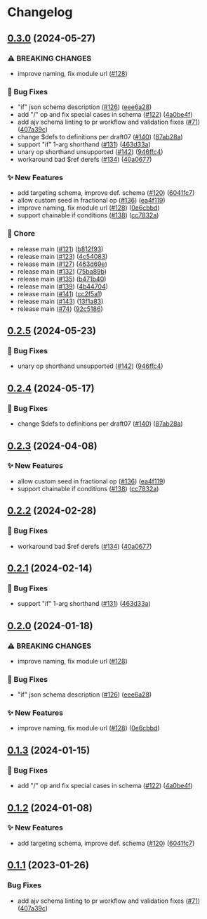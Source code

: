 # Changelog

## [0.3.0](https://github.com/toddbaert/flagd-schemas/compare/json/json-schema-v0.2.5...json/json-schema-v0.3.0) (2024-05-27)


### ⚠ BREAKING CHANGES

* improve naming, fix module url ([#128](https://github.com/toddbaert/flagd-schemas/issues/128))

### 🐛 Bug Fixes

* "if" json schema description ([#126](https://github.com/toddbaert/flagd-schemas/issues/126)) ([eee6a28](https://github.com/toddbaert/flagd-schemas/commit/eee6a2810d9c45a360841a30f3fb92b534f5611d))
* add "/" op and fix special cases in schema ([#122](https://github.com/toddbaert/flagd-schemas/issues/122)) ([4a0be4f](https://github.com/toddbaert/flagd-schemas/commit/4a0be4f48816ea0ac83d909ae58b8dcf5acda4b8))
* add ajv schema linting to pr workflow and validation fixes ([#71](https://github.com/toddbaert/flagd-schemas/issues/71)) ([407a39c](https://github.com/toddbaert/flagd-schemas/commit/407a39c2049e95ae1d80c28b68aa2658d597fbc5))
* change $defs to definitions per draft07 ([#140](https://github.com/toddbaert/flagd-schemas/issues/140)) ([87ab28a](https://github.com/toddbaert/flagd-schemas/commit/87ab28a58cac260b911c03b35451c8175ec1f148))
* support "if" 1-arg shorthand ([#131](https://github.com/toddbaert/flagd-schemas/issues/131)) ([463d33a](https://github.com/toddbaert/flagd-schemas/commit/463d33a3895f1cd1149c9d99cdc5fb7981abd296))
* unary op shorthand unsupported ([#142](https://github.com/toddbaert/flagd-schemas/issues/142)) ([946ffc4](https://github.com/toddbaert/flagd-schemas/commit/946ffc4d2ed29e91d3beddd7b0650df350411c71))
* workaround bad $ref derefs ([#134](https://github.com/toddbaert/flagd-schemas/issues/134)) ([40a0677](https://github.com/toddbaert/flagd-schemas/commit/40a0677a6a97b9e15d4c8e9419d4b666bfa778b3))


### ✨ New Features

* add targeting schema, improve def. schema ([#120](https://github.com/toddbaert/flagd-schemas/issues/120)) ([6041fc7](https://github.com/toddbaert/flagd-schemas/commit/6041fc7ef05fdd6ea9013718f253c869cb528b68))
* allow custom seed in fractional op ([#136](https://github.com/toddbaert/flagd-schemas/issues/136)) ([ea4f119](https://github.com/toddbaert/flagd-schemas/commit/ea4f119d2bd716ec4aec05e554d51e7e79ba187b))
* improve naming, fix module url ([#128](https://github.com/toddbaert/flagd-schemas/issues/128)) ([0e6cbbd](https://github.com/toddbaert/flagd-schemas/commit/0e6cbbd89d1591df728c9ab06d6cf4065f432dfe))
* support chainable if conditions ([#138](https://github.com/toddbaert/flagd-schemas/issues/138)) ([cc7832a](https://github.com/toddbaert/flagd-schemas/commit/cc7832ab20c9e0b8e438ffc4299f661974149454))


### 🧹 Chore

* release main ([#121](https://github.com/toddbaert/flagd-schemas/issues/121)) ([b812f93](https://github.com/toddbaert/flagd-schemas/commit/b812f93c8a611614a83a52f3c8583f7ecd130754))
* release main ([#123](https://github.com/toddbaert/flagd-schemas/issues/123)) ([4c54083](https://github.com/toddbaert/flagd-schemas/commit/4c54083982731064e1d969fcd33eb08dd6e3d0ce))
* release main ([#127](https://github.com/toddbaert/flagd-schemas/issues/127)) ([463d69e](https://github.com/toddbaert/flagd-schemas/commit/463d69ef96774f2ab979ae388d841e0d26633e33))
* release main ([#132](https://github.com/toddbaert/flagd-schemas/issues/132)) ([75ba89b](https://github.com/toddbaert/flagd-schemas/commit/75ba89b09442d7c2efe373cd482230a3d11bcae5))
* release main ([#135](https://github.com/toddbaert/flagd-schemas/issues/135)) ([b471b40](https://github.com/toddbaert/flagd-schemas/commit/b471b4089f4c82ab57df358d9166921464e8138e))
* release main ([#139](https://github.com/toddbaert/flagd-schemas/issues/139)) ([4b44704](https://github.com/toddbaert/flagd-schemas/commit/4b44704e447468fd74d8e95830627ce23b6ef16f))
* release main ([#141](https://github.com/toddbaert/flagd-schemas/issues/141)) ([cc2f5a1](https://github.com/toddbaert/flagd-schemas/commit/cc2f5a1b506700eca1e56b462921573532f2b463))
* release main ([#143](https://github.com/toddbaert/flagd-schemas/issues/143)) ([13f1a83](https://github.com/toddbaert/flagd-schemas/commit/13f1a8392eef43a37f6ba8c52b156df31aaf0c38))
* release main ([#74](https://github.com/toddbaert/flagd-schemas/issues/74)) ([92c5186](https://github.com/toddbaert/flagd-schemas/commit/92c5186cb050b92a1f66f2b838902f17dcdd19d9))

## [0.2.5](https://github.com/open-feature/flagd-schemas/compare/json/json-schema-v0.2.4...json/json-schema-v0.2.5) (2024-05-23)


### 🐛 Bug Fixes

* unary op shorthand unsupported ([#142](https://github.com/open-feature/flagd-schemas/issues/142)) ([946ffc4](https://github.com/open-feature/flagd-schemas/commit/946ffc4d2ed29e91d3beddd7b0650df350411c71))

## [0.2.4](https://github.com/open-feature/flagd-schemas/compare/json/json-schema-v0.2.3...json/json-schema-v0.2.4) (2024-05-17)


### 🐛 Bug Fixes

* change $defs to definitions per draft07 ([#140](https://github.com/open-feature/flagd-schemas/issues/140)) ([87ab28a](https://github.com/open-feature/flagd-schemas/commit/87ab28a58cac260b911c03b35451c8175ec1f148))

## [0.2.3](https://github.com/open-feature/flagd-schemas/compare/json/json-schema-v0.2.2...json/json-schema-v0.2.3) (2024-04-08)


### ✨ New Features

* allow custom seed in fractional op ([#136](https://github.com/open-feature/flagd-schemas/issues/136)) ([ea4f119](https://github.com/open-feature/flagd-schemas/commit/ea4f119d2bd716ec4aec05e554d51e7e79ba187b))
* support chainable if conditions ([#138](https://github.com/open-feature/flagd-schemas/issues/138)) ([cc7832a](https://github.com/open-feature/flagd-schemas/commit/cc7832ab20c9e0b8e438ffc4299f661974149454))

## [0.2.2](https://github.com/open-feature/flagd-schemas/compare/json/json-schema-v0.2.1...json/json-schema-v0.2.2) (2024-02-28)


### 🐛 Bug Fixes

* workaround bad $ref derefs ([#134](https://github.com/open-feature/flagd-schemas/issues/134)) ([40a0677](https://github.com/open-feature/flagd-schemas/commit/40a0677a6a97b9e15d4c8e9419d4b666bfa778b3))

## [0.2.1](https://github.com/open-feature/flagd-schemas/compare/json/json-schema-v0.2.0...json/json-schema-v0.2.1) (2024-02-14)


### 🐛 Bug Fixes

* support "if" 1-arg shorthand ([#131](https://github.com/open-feature/flagd-schemas/issues/131)) ([463d33a](https://github.com/open-feature/flagd-schemas/commit/463d33a3895f1cd1149c9d99cdc5fb7981abd296))

## [0.2.0](https://github.com/open-feature/flagd-schemas/compare/json/json-schema-v0.1.3...json/json-schema-v0.2.0) (2024-01-18)


### ⚠ BREAKING CHANGES

* improve naming, fix module url ([#128](https://github.com/open-feature/flagd-schemas/issues/128))

### 🐛 Bug Fixes

* "if" json schema description ([#126](https://github.com/open-feature/flagd-schemas/issues/126)) ([eee6a28](https://github.com/open-feature/flagd-schemas/commit/eee6a2810d9c45a360841a30f3fb92b534f5611d))


### ✨ New Features

* improve naming, fix module url ([#128](https://github.com/open-feature/flagd-schemas/issues/128)) ([0e6cbbd](https://github.com/open-feature/flagd-schemas/commit/0e6cbbd89d1591df728c9ab06d6cf4065f432dfe))

## [0.1.3](https://github.com/open-feature/flagd-schemas/compare/json/json-schema-v0.1.2...json/json-schema-v0.1.3) (2024-01-15)


### 🐛 Bug Fixes

* add "/" op and fix special cases in schema ([#122](https://github.com/open-feature/flagd-schemas/issues/122)) ([4a0be4f](https://github.com/open-feature/flagd-schemas/commit/4a0be4f48816ea0ac83d909ae58b8dcf5acda4b8))

## [0.1.2](https://github.com/open-feature/flagd-schemas/compare/json/json-schema-v0.1.1...json/json-schema-v0.1.2) (2024-01-08)


### ✨ New Features

* add targeting schema, improve def. schema ([#120](https://github.com/open-feature/flagd-schemas/issues/120)) ([6041fc7](https://github.com/open-feature/flagd-schemas/commit/6041fc7ef05fdd6ea9013718f253c869cb528b68))

## [0.1.1](https://github.com/open-feature/schemas/compare/json/json-schema-v0.1.0...json/json-schema-v0.1.1) (2023-01-26)


### Bug Fixes

* add ajv schema linting to pr workflow and validation fixes ([#71](https://github.com/open-feature/schemas/issues/71)) ([407a39c](https://github.com/open-feature/schemas/commit/407a39c2049e95ae1d80c28b68aa2658d597fbc5))
